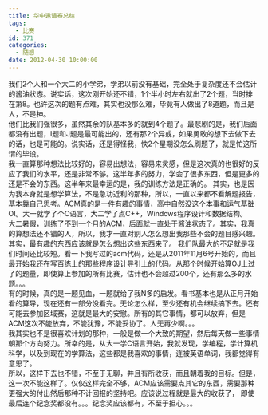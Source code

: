 ```yaml
---
title: 华中邀请赛总结
tags:
  - 比赛
id: 371
categories:
  - 随想
date: 2012-04-30 10:00:00
---
```


我们2个人和一个大二的小学弟，学弟以前没有基础，完全处于复杂度还不会估计的酱油状态。说实话，这次刚开始还不错，1个半小时左右就出了2个题，当时排在第8。也许这次的题有点难，其实也没那么难，毕竟有人做出了8道题，而且是人，不是神。  
他们比我们强很多，虽然其余的队基本多的就到4个题了。最悲剧的是，我们后面都没有出题，I题和J题是最可能出的，还有那2个异或，如果勇敢的想下去做下去的话，也是可能的。说实话，还是得怪我，快2个星期没怎么刷题了，就是忙这所谓的毕设。  
我一直算那种想法比较好的，容易出想法，容易来灵感，但是这次真的也很好的反应了我们的水平，还是非常不够。这半年多的努力，学会了很多东西，但是更多的还是不会的东西。这半年来最幸运的是，我的训练方法是正确的。
其实，也是因为我本身就是想学算法，不是急功近利的那种，所以，一直以来都不看解题报告，基本靠自己思考。ACM真的是一件有趣的事情，高中自然没这个本事和运气基础OI。大一就学了个C语言，大二学了点C++，Windows程序设计和数据结构。  
大二暑假，训练了不到一个月的ACM，后面就一直处于酱油状态了。其实，我真的算想法还不错的人，所以，我才一直对别人怎么想出我那些不会的题目感兴趣。其实，最有趣的东西应该就是怎么想出这些东西来了。
我们队最大的不足就是我们时间还比较短。看一下我写过的acm代码，还是从2011年11月6号开始的，而且最开始我还在写百练上的那些程序设计导引上的代码。从那个时候开始算OJ上过了的题量，即使算上参加的所有比赛，估计也不会超过200个，还有那么多的水题。。。  
有的时候，真的是一题见血，一题就给了我N多的启发。看书基本也是从正月开始看的算导，现在还有一部分没看完。无论怎么样，至少还有机会继续搞下去。还有可能去参加区域赛，这就是最大的安慰。所有的其它事情，都可以放弃，但是ACM这次不能放弃，不能犹豫，不能妥协了。人无再少啊。。。  
我其实也不是很喜欢计划的那种，一般是做一个大致的期望，然后每天做一些事情朝那个方向努力。所幸的是，从大一学C语言开始，我就发现，学编程，学计算机科学，以及到现在的学算法，这些都是我喜欢的事情，连被英语单词，我都觉得有意思了。  
所以，这样下去也不错，不至于无聊，并且有所收获，而且朝着我的目标。但是，这一次不能这样了。仅仅这样完全不够，ACM应该需要点其它的东西，需要那种更强大的付出然后那种不计回报的坚持吧。应该说过程就是最大的收获了，
即使最后连个纪念奖都没有。。。纪念奖应该都有，不至于担心。。。